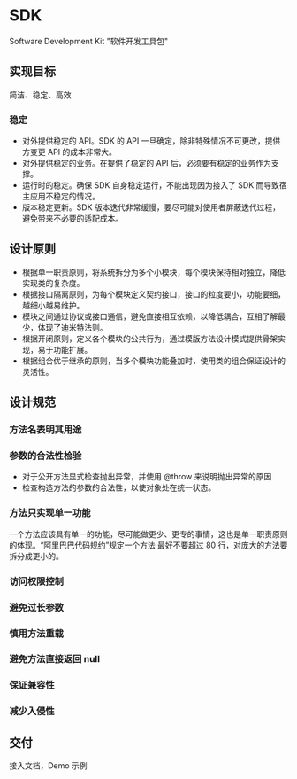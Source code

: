 # SDK
Software Development Kit "软件开发工具包"
## 实现目标
简洁、稳定、高效
### 稳定

* 对外提供稳定的 API。SDK 的 API 一旦确定，除非特殊情况不可更改，提供方变更 API 的成本非常大。
* 对外提供稳定的业务。在提供了稳定的 API 后，必须要有稳定的业务作为支撑。
* 运行时的稳定。确保 SDK 自身稳定运行，不能出现因为接入了 SDK 而导致宿主应用不稳定的情况。
* 版本稳定更新。SDK 版本迭代非常缓慢，要尽可能对使用者屏蔽迭代过程，避免带来不必要的适配成本。

## 设计原则

* 根据单一职责原则，将系统拆分为多个小模块，每个模块保持相对独立，降低实现类的复杂度。
* 根据接口隔离原则，为每个模块定义契约接口，接口的粒度要小，功能要细，越细小越易维护。
* 模块之间通过协议或接口通信，避免直接相互依赖，以降低耦合，互相了解最少，体现了迪米特法则。
* 根据开闭原则，定义各个模块的公共行为，通过模版方法设计模式提供骨架实现，易于功能扩展。
* 根据组合优于继承的原则，当多个模块功能叠加时，使用类的组合保证设计的灵活性。

## 设计规范

### 方法名表明其用途
### 参数的合法性检验

* 对于公开方法显式检查抛出异常，并使用 @throw 来说明抛出异常的原因
* 检查构造方法的参数的合法性，以使对象处在统一状态。

### 方法只实现单一功能
一个方法应该具有单一的功能，尽可能做更少、更专的事情，这也是单一职责原则的体现。“阿里巴巴代码规约”规定一个方法 最好不要超过 80 行，对庞大的方法要拆分成更小的。

### 访问权限控制
### 避免过长参数
### 慎用方法重载
### 避免方法直接返回 null
### 保证兼容性
### 减少入侵性

## 交付
接入文档，Demo 示例